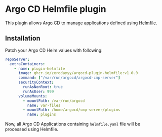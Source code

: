 # Argo CD Helmfile plugin

This plugin allows [Argo CD](https://github.com/argoproj/argo-cd) to manage applications defined using [Helmfile](https://github.com/helmfile/helmfile).

## Installation

Patch your Argo CD Helm values with following:

```yaml
repoServer:
  extraContainers:
    - name: plugin-helmfile
      image: ghcr.io/zerodayyy/argocd-plugin-helmfile:v1.0.0
      command: ["/var/run/argocd/argocd-cmp-server"]
      securityContext:
        runAsNonRoot: true
        runAsUser: 999
      volumeMounts:
        - mountPath: /var/run/argocd
          name: var-files
        - mountPath: /home/argocd/cmp-server/plugins
          name: plugins
```

Now, all Argo CD Applications containing `helmfile.yaml` file will be processed using Helmfile.
